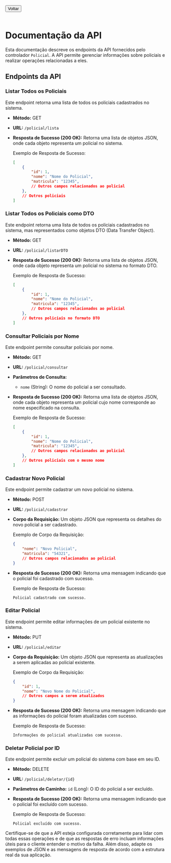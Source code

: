 <a href="../documentacaoAPI.md">
    <button>Voltar</button>
</a>
<br>
<br>

# Documentação da API

Esta documentação descreve os endpoints da API fornecidos pelo controlador `Policial`. A API permite gerenciar informações sobre policiais e realizar operações relacionadas a eles.

## Endpoints da API

### Listar Todos os Policiais

Este endpoint retorna uma lista de todos os policiais cadastrados no sistema.

- **Método:** GET
- **URL:** `/policial/lista`
- **Resposta de Sucesso (200 OK):** Retorna uma lista de objetos JSON, onde cada objeto representa um policial no sistema.

    Exemplo de Resposta de Sucesso:
    ```json
    [
        {
            "id": 1,
            "nome": "Nome do Policial",
            "matricula": "12345",
            // Outros campos relacionados ao policial
        },
        // Outros policiais
    ]
    ```

### Listar Todos os Policiais como DTO

Este endpoint retorna uma lista de todos os policiais cadastrados no sistema, mas representados como objetos DTO (Data Transfer Object).

- **Método:** GET
- **URL:** `/policial/listarDTO`
- **Resposta de Sucesso (200 OK):** Retorna uma lista de objetos JSON, onde cada objeto representa um policial no sistema no formato DTO.

    Exemplo de Resposta de Sucesso:
    ```json
    [
        {
            "id": 1,
            "nome": "Nome do Policial",
            "matricula": "12345",
            // Outros campos relacionados ao policial
        },
        // Outros policiais no formato DTO
    ]
    ```

### Consultar Policiais por Nome

Este endpoint permite consultar policiais por nome.

- **Método:** GET
- **URL:** `/policial/consultar`
- **Parâmetros de Consulta:**
    - `nome` (String): O nome do policial a ser consultado.
- **Resposta de Sucesso (200 OK):** Retorna uma lista de objetos JSON, onde cada objeto representa um policial cujo nome corresponde ao nome especificado na consulta.

    Exemplo de Resposta de Sucesso:
    ```json
    [
        {
            "id": 1,
            "nome": "Nome do Policial",
            "matricula": "12345",
            // Outros campos relacionados ao policial
        },
        // Outros policiais com o mesmo nome
    ]
    ```

### Cadastrar Novo Policial

Este endpoint permite cadastrar um novo policial no sistema.

- **Método:** POST
- **URL:** `/policial/cadastrar`
- **Corpo da Requisição:** Um objeto JSON que representa os detalhes do novo policial a ser cadastrado.

    Exemplo de Corpo da Requisição:
    ```json
    {
        "nome": "Novo Policial",
        "matricula": "54321",
        // Outros campos relacionados ao policial
    }
    ```

- **Resposta de Sucesso (200 OK):** Retorna uma mensagem indicando que o policial foi cadastrado com sucesso.

    Exemplo de Resposta de Sucesso:
    ```
    Policial cadastrado com sucesso.
    ```

### Editar Policial

Este endpoint permite editar informações de um policial existente no sistema.

- **Método:** PUT
- **URL:** `/policial/editar`
- **Corpo da Requisição:** Um objeto JSON que representa as atualizações a serem aplicadas ao policial existente.

    Exemplo de Corpo da Requisição:
    ```json
    {
        "id": 1,
        "nome": "Novo Nome do Policial",
        // Outros campos a serem atualizados
    }
    ```

- **Resposta de Sucesso (200 OK):** Retorna uma mensagem indicando que as informações do policial foram atualizadas com sucesso.

    Exemplo de Resposta de Sucesso:
    ```
    Informações do policial atualizadas com sucesso.
    ```

### Deletar Policial por ID

Este endpoint permite excluir um policial do sistema com base em seu ID.

- **Método:** DELETE
- **URL:** `/policial/deletar/{id}`
- **Parâmetros de Caminho:** `id` (Long): O ID do policial a ser excluído.
- **Resposta de Sucesso (200 OK):** Retorna uma mensagem indicando que o policial foi excluído com sucesso.

    Exemplo de Resposta de Sucesso:
    ```
    Policial excluído com sucesso.
    ```

Certifique-se de que a API esteja configurada corretamente para lidar com todas essas operações e de que as respostas de erro incluam informações úteis para o cliente entender o motivo da falha. Além disso, adapte os exemplos de JSON e as mensagens de resposta de acordo com a estrutura real da sua aplicação.

